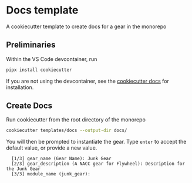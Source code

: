 # Docs template

A cookiecutter template to create docs for a gear in the monorepo

## Preliminaries 

Within the VS Code devcontainer, run

```bash
pipx install cookiecutter
```

If you are not using the devcontainer, see the [cookiecutter docs](https://cookiecutter.readthedocs.io/en/2.5.0/README.html) for installation.

## Create Docs

Run cookiecutter from the root directory of the monorepo

```bash
cookiecutter templates/docs --output-dir docs/
```

You will then be prompted to instantiate the gear.
Type `enter` to accept the default value, or provide a new value.

```
  [1/3] gear_name (Gear Name): Junk Gear
  [2/3] gear_description (A NACC gear for Flywheel): Description for the Junk Gear
  [3/3] module_name (junk_gear): 
```
